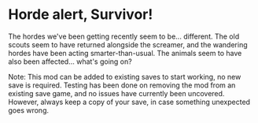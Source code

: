 # Horde alert, Survivor!
The hordes we've been getting recently seem to be... different. The old scouts seem to have returned alongside the screamer, and the wandering hordes have been acting smarter-than-usual. The animals seem to have also been affected... what's going on?

Note: This mod can be added to existing saves to start working, no new save is required. Testing has been done on removing the mod from an existing save game, and no issues have currently been uncovered. However, always keep a copy of your save, in case something unexpected goes wrong.
